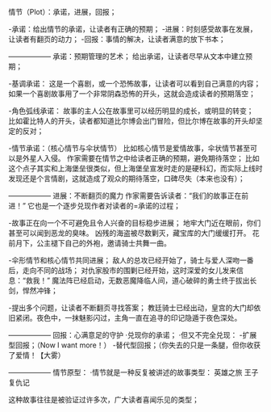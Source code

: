 情节（Plot）：承诺，进展，回报；

-承诺：给出情节的承诺，让读者有正确的预期；
-进展：时刻感受故事在发展，让读者有翻页的动力；
-回报：事情的解决，让读者满意的放下书本；

——————
承诺：预期管理的艺术；
给出承诺，让读者尽早从文本中建立预期；

-基调承诺：
    这是一个喜剧，或一个恐怖故事，让读者可以看到自己满意的内容；
     如果一个喜剧故事用了一个非常阴森恐怖的开头，这就会造成读者的预期落空；

-角色弧线承诺：
    故事的主人公在故事里可以经历明显的成长，或明显的转变；
     比如霍比特人的开头，读者都知道比尔博会出门冒险，但比尔博在故事的开头却坚定的反对；

-情节承诺：（核心情节与伞状情节）
     比如核心情节是爱情故事，伞状情节甚至可以是外星人入侵。
     作家需要在情节之中给读者正确的预期，避免期待落空；
     比如这个点子其实和上海堡垒很类似，但上海堡垒宣发时走的是硬科幻，而实际上线时发现还是个言情剧，这就造成了观众的期待落空，口碑尽失（本来也没有）；

——————
进展：不断翻页的魔力
作家需要告诉读者：“我们的故事正在前进！”
它也是一个逐步兑现作者对读者的=承诺的过程；

-故事正在向一个不可避免且令人兴奋的目标稳步进展；
     地牢大门近在眼前，你们甚至可以闻到恶龙的臭味。
     凶残的海盗被尽数剿灭，藏宝库的大门缓缓打开。
     花前月下，公主褪下自己的外袍，邀请骑士共舞一曲。

-伞形情节和核心情节共同进展；
     敌人的总攻已经开始了，骑士与爱人深吻一番后，走向不同的战场；
     对仇家股市的围剿已经开始，这时深爱的女儿发来信息：“救我！”
     魔法阵已经启动，无数恶魔降临人间，道心破碎的勇士终于拔出长剑，悍然冲锋；

-提出多个问题，让读者不断翻页寻找答案；
     教廷骑士已经出动，皇宫的大门却依旧紧闭。夜色中，一抹魅影闪过，主角一直在追寻的印记隐遁于夜色深处。

——————
回报：心满意足的守护
·兑现你的承诺；
·但又不完全兑现：
-扩展型回报；（Now I want more！）
-替代型回报；（你失去的只是一条腿，但你收获了爱情！【大雾）

——————
情节原型：
·情节就是一种反复被讲述的故事类型：
     英雄之旅
     王子复仇记

这种故事往往是被验证过许多次，广大读者喜闻乐见的类型；
